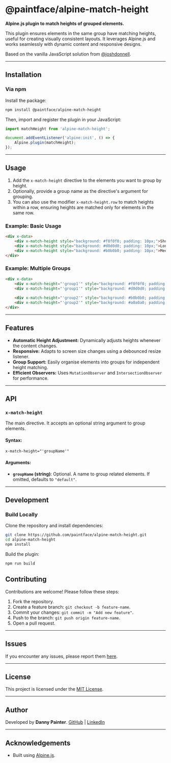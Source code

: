 
# @paintface/alpine-match-height

**Alpine.js plugin to match heights of grouped elements.**

This plugin ensures elements in the same group have matching heights, useful for creating visually consistent layouts. It leverages Alpine.js and works seamlessly with dynamic content and responsive designs.

Based on the vanilla JavaScript solution from [@joshdonnell](https://github.com/joshdonnell/vanilla-js-match-height).

---

## Installation

### Via npm
Install the package:

```bash
npm install @paintface/alpine-match-height
```

Then, import and register the plugin in your JavaScript:

```javascript
import matchHeight from 'alpine-match-height';

document.addEventListener('alpine:init', () => {
    Alpine.plugin(matchHeight);
});
```

---

## Usage

1. Add the `x-match-height` directive to the elements you want to group by height.
2. Optionally, provide a group name as the directive's argument for grouping.
3. You can also use the modifier `x-match-height.row` to match heights within a row, ensuring heights are matched only for elements in the same row.

### Example: Basic Usage

```html
<div x-data>
    <div x-match-height style="background: #f0f0f0; padding: 10px;">Short content</div>
    <div x-match-height style="background: #d0d0d0; padding: 10px;">Longer content with more text</div>
    <div x-match-height style="background: #b0b0b0; padding: 10px;">Medium content</div>
</div>
```

### Example: Multiple Groups

```html
<div x-data>
    <div x-match-height="'group1'" style="background: #f0f0f0; padding: 10px;">Group 1 - Short</div>
    <div x-match-height="'group1'" style="background: #d0d0d0; padding: 10px;">Group 1 - Long</div>
    
    <div x-match-height="'group2'" style="background: #b0b0b0; padding: 10px;">Group 2 - Short</div>
    <div x-match-height="'group2'" style="background: #a0a0a0; padding: 10px;">Group 2 - Medium</div>
</div>
```

---

## Features

- **Automatic Height Adjustment:** Dynamically adjusts heights whenever the content changes.
- **Responsive:** Adapts to screen size changes using a debounced resize listener.
- **Group Support:** Easily organise elements into groups for independent height matching.
- **Efficient Observers:** Uses `MutationObserver` and `IntersectionObserver` for performance.

---

## API

### `x-match-height`
The main directive. It accepts an optional string argument to group elements.

#### Syntax:
```html
x-match-height="'groupName'"
```

#### Arguments:
- **`groupName` (string)**: Optional. A name to group related elements. If omitted, defaults to `"default"`.

---

## Development

### Build Locally
Clone the repository and install dependencies:

```bash
git clone https://github.com/paintface/alpine-match-height.git
cd alpine-match-height
npm install
```

Build the plugin:

```bash
npm run build
```

## Contributing

Contributions are welcome! Please follow these steps:

1. Fork the repository.
2. Create a feature branch: `git checkout -b feature-name`.
3. Commit your changes: `git commit -m "Add new feature"`.
4. Push to the branch: `git push origin feature-name`.
5. Open a pull request.

---

## Issues

If you encounter any issues, please report them [here](https://github.com/paintface/alpine-match-height/issues).

---

## License

This project is licensed under the [MIT License](LICENSE).

---

## Author

Developed by **Danny Painter**.
[GitHub](https://github.com/paintface) | [LinkedIn](https://www.linkedin.com/in/danny-painter-0b8a1a47/)

---

## Acknowledgements

- Built using [Alpine.js](https://alpinejs.dev/).
